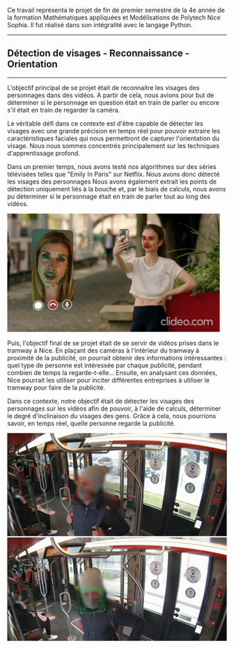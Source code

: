 Ce travail représenta le projet de fin de premier semestre de la 4e année de la formation Mathématiques appliquées et Modélisations de Polytech Nice Sophia. Il fut réalisé dans son intégralité avec le langage Python.
***
## Détection de visages - Reconnaissance - Orientation 
***
L'objectif principal de se projet était de reconnaitre les visages des personnages dans des vidéos. A partir de cela, nous avions pour but de déterminer si le personnage en question était en train de parler ou encore s'il était en train de regarder la caméra.

Le véritable défi dans ce contexte est d'être capable de détecter les visages avec une grande précision en temps réel pour pouvoir extraire les caractéristiques faciales qui nous permettront de capturer l'orientation du visage. 
Nous nous sommes concentrés principalement sur les techniques d'apprentissage profond.

Dans un premier temps, nous avons testé nos algorithmes sur des séries télévisées telles que "Emily In Paris" sur Netflix. Nous avons donc détecté les visages des personnages Nous avons également extrait les points de détection uniquement liés à la bouche et, par le biais de calculs, nous avons pu déterminer si le personnage était en train de parler tout au long des vidéos.

![alt tex](https://github.com/JessicaGourdon/Face-Recognition/blob/main/Capture%20d%E2%80%99%C3%A9cran%20(215).png)

Puis, l'objectif final de se projet était de se servir de vidéos prises dans le tramway à Nice. En plaçant des caméras à l'intérieur du tramway à proximité de la publicité, on pourrait obtenir des informations intéressantes : quel type de personne est intéressée par chaque publicité, pendant combien de temps la regarde-t-elle... Ensuite, en analysant ces données, Nice pourrait les utiliser pour inciter différentes entreprises à utiliser le tramway pour faire de la publicité. 

Dans ce contexte, notre objectif était de détecter les visages des personnages sur les vidéos afin de pouvoir, à l'aide de calculs, déterminer le degré d'inclinaison du visages des gens. Grâce à cela, nous pourrions savoir, en temps réel, quelle personne regarde la publicité.

![alt texte](https://github.com/JessicaGourdon/Face-Recognition/blob/main/Capture%20d%E2%80%99%C3%A9cran%20(145).png)
![alt text](https://github.com/JessicaGourdon/Face-Recognition/blob/main/Capture%20d%E2%80%99%C3%A9cran%20(144).png)
